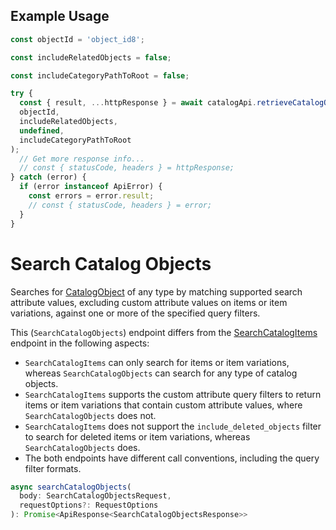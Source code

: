 ## Example Usage

```ts
const objectId = 'object_id8';

const includeRelatedObjects = false;

const includeCategoryPathToRoot = false;

try {
  const { result, ...httpResponse } = await catalogApi.retrieveCatalogObject(
  objectId,
  includeRelatedObjects,
  undefined,
  includeCategoryPathToRoot
);
  // Get more response info...
  // const { statusCode, headers } = httpResponse;
} catch (error) {
  if (error instanceof ApiError) {
    const errors = error.result;
    // const { statusCode, headers } = error;
  }
}
```

# Search Catalog Objects

Searches for [CatalogObject](../../doc/models/catalog-object.md) of any type by matching supported search attribute values,
excluding custom attribute values on items or item variations, against one or more of the specified query filters.

This (`SearchCatalogObjects`) endpoint differs from the [SearchCatalogItems](../../doc/api/catalog.md#search-catalog-items)
endpoint in the following aspects:

* `SearchCatalogItems` can only search for items or item variations, whereas `SearchCatalogObjects` can search for any type of catalog objects.
* `SearchCatalogItems` supports the custom attribute query filters to return items or item variations that contain custom attribute values, where `SearchCatalogObjects` does not.
* `SearchCatalogItems` does not support the `include_deleted_objects` filter to search for deleted items or item variations, whereas `SearchCatalogObjects` does.
* The both endpoints have different call conventions, including the query filter formats.

```ts
async searchCatalogObjects(
  body: SearchCatalogObjectsRequest,
  requestOptions?: RequestOptions
): Promise<ApiResponse<SearchCatalogObjectsResponse>>
```
